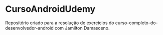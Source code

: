 # CursoAndroidUdemy
Repositório criado para a resolução de exercicios do curso-completo-do-desenvolvedor-android com Jamilton Damasceno.
